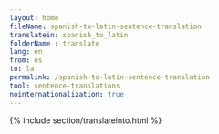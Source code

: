 ```yaml
---
layout: home
fileName: spanish-to-latin-sentence-translation
translatein: spanish_to_latin
folderName : translate
lang: en
from: es
to: la
permalink: /spanish-to-latin-sentence-translation
tool: sentence-translations
nointernationalization: true
---
```

{% include section/translateinto.html %}
